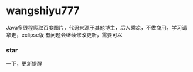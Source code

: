 # wangshiyu777
Java多线程爬取百度图片，代码来源于其他博主，后人乘凉，不做商用，学习请拿走，eclipse版
有问题会继续修改更新，需要可以<h3>star</h3>一下，更新提醒
